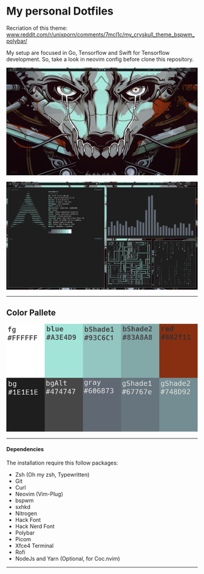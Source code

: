 # My personal Dotfiles
Recriation of this theme: www.reddit.com/r/unixporn/comments/7mcl1c/my_cryskull_theme_bspwm_polybar/

My setup are focused in Go, Tensorflow and Swift for Tensorflow development. So, take a look in neovim config before clone this repository.

![Alt text](assets/ss01.png?raw=true "Desktop")


![Alt text](assets/ss02.png?raw=true "Desktop")
___
## Color Pallete
![Alt text](assets/pallete.png?raw=true "Desktop")
___
#### Dependencies

The installation require this follow packages:
* Zsh (Oh my zsh, Typewritten)
* Git
* Curl
* Neovim (Vim-Plug)
* bspwm
* sxhkd
* Nitrogen
* Hack Font
* Hack Nerd Font
* Polybar
* Picom
* Xfce4 Terminal
* Rofi
* NodeJs and Yarn (Optional, for Coc.nvim)
___
